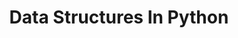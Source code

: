 ---
title: Data Structures In Python
template: docs
excerpt: In this tutorial, you'll learn about Python's data structures. You'll
    look at several implementations of abstract data types and learn which
    implementations are best for your specific use cases.
---